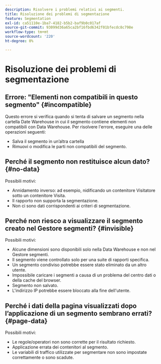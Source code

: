 ```yaml
---
description: Risolvere i problemi relativi ai segmenti.
title: Risoluzione dei problemi di segmentazione
feature: Segmentation
exl-id: ca51110e-1ba7-4182-b5b2-baf9b0c017af
source-git-commit: 93099d36a65ca2bf16fbd6342f01bfecdc8c798e
workflow-type: tm+mt
source-wordcount: '220'
ht-degree: 0%

---
```


# Risoluzione dei problemi di segmentazione

## Errore: &quot;Elementi non compatibili in questo segmento&quot; {#incompatible}

Questo errore si verifica quando si tenta di salvare un segmento nella cartella Date Warehouse in cui il segmento contiene elementi non compatibili con Data Warehouse. Per risolvere l&#39;errore, eseguire una delle operazioni seguenti:

* Salva il segmento in un’altra cartella
* Rimuovi o modifica le parti non compatibili del segmento.

## Perché il segmento non restituisce alcun dato? {#no-data}

Possibili motivi:

* Annidamento inverso: ad esempio, nidificando un contenitore Visitatore sotto un contenitore Visita.
* Il rapporto non supporta la segmentazione.
* Non ci sono dati corrispondenti ai criteri di segmentazione.

## Perché non riesco a visualizzare il segmento creato nel Gestore segmenti? {#invisible}

Possibili motivi:

* Alcune dimensioni sono disponibili solo nella Data Warehouse e non nel Gestore segmenti.
* Il segmento viene controllato solo per una suite di rapporti specifica.
* Un segmento condiviso potrebbe essere stato eliminato da un altro utente.
* Impossibile caricare i segmenti a causa di un problema del centro dati o della cache del browser.
* Segmento non salvato.
* L&#39;indirizzo IP potrebbe essere bloccato alla fine dell&#39;utente.

## Perché i dati della pagina visualizzati dopo l’applicazione di un segmento sembrano errati? {#page-data}

Possibili motivi:

* Le regole/operatori non sono corrette per il risultato richiesto.
* Applicazione errata dei contenitori al segmento.
* Le variabili di traffico utilizzate per segmentare non sono impostate correttamente o sono scadute.
